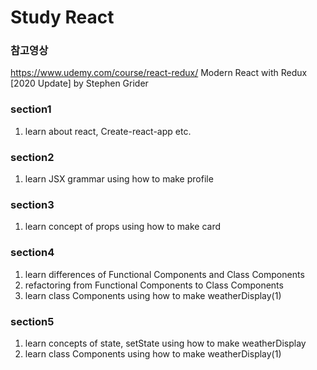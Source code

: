 # Study React

### 참고영상
https://www.udemy.com/course/react-redux/
Modern React with Redux [2020 Update] by Stephen Grider

### section1
  1. learn about react, Create-react-app etc.

### section2
  1. learn JSX grammar using how to make profile 

### section3
  1. learn concept of props using how to make card

### section4
  1. learn differences of Functional Components and Class Components
  2. refactoring from Functional Components to Class Components
  3. learn class Components using how to make weatherDisplay(1)

### section5
  1. learn concepts of state, setState using how to make weatherDisplay
  2. learn class Components using how to make weatherDisplay(1)